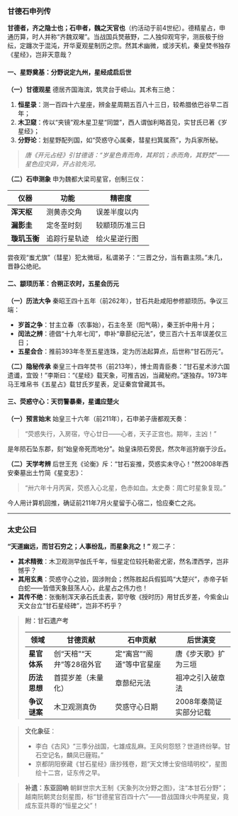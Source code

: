 ### **甘德石申列传**

**甘德者，齐之隐士也；石申者，魏之天官也**（约活动于前4世纪）。德精星占，申通历算，时人并称“齐魏双曜”。当战国兵燹蔽野，二人独仰观穹宇，测辰极于纷纭，定躔次于混沌，开华夏观星制历之宗。然其术幽微，或涉天机，秦皇焚书独存《星经》，岂非天意哉？

#### **一、星野奠基：分野说定九州，星经成启后世**

**（一）甘德观星**
 德居齐国海滨，筑灵台于崂山。其术有三绝：

1. **恒星录**：测一百四十六星座，辨金星周期五百八十三日，较希腊依巴谷早二百年；
2. **木卫窥**：传以“夹镜”观木星卫星“同盟”，西人谓伽利略首见，实甘氏已著《岁星经》；
3. **分野论**：划星野配列国，如“荧惑守心属秦，彗星扫箕属燕”，为兵家所秘。

> *唐《开元占经》引甘德语：“岁星色青而角，其邦饥；赤而角，其野焚”——星色应灾异，开占验先河。*

**（二）石申测象**
 申为魏都大梁司星官，创制三仪：

| **仪器**     | 功能         | 精密度         |
| ------------ | ------------ | -------------- |
| **浑天枢**   | 测黄赤交角   | 误差半度以内   |
| **漏影圭**   | 定冬至时刻   | 较颛顼历准三日 |
| **璇玑玉衡** | 追踪行星轨迹 | 绘火星逆行图   |

尝夜观“蚩尤旗”（彗星）犯太微垣，私谓弟子：“三晋之分，当有霸主陨。”未几，晋静公绝祀。

#### **二、颛顼历革：合朔正农时，五星会历元**

**（一）历法大争**
 秦昭王四十五年（前262年），甘石共赴咸阳参修颛顼历。争议三端：

- **岁首之争**：甘主立春（农事始），石主冬至（阳气萌），秦王折中用十月；
- **闰法之辨**：德倡“十九年七闰”，申补“章蔀纪元法”，使三百六十五年误差仅三日；
- **五星会合**：推前393年冬至五星连珠，定为历法起算点，后世称“甘石历元”。

**（二）隐秘传承**
 秦皇三十四年焚书（前213年），博士周青臣奏：“甘石星术涉六国遗谶，宜毁！”李斯曰：“《星经》载天象，可推吉凶，当藏秘府。”遂独存。1973年马王堆帛书《五星占》载甘氏岁星表，足证秦宫曾藏其书。

#### **三、荧惑守心：天罚警暴秦，星谶应楚火**

**（一）预言始末**
 始皇三十六年（前211年），石申弟子唐都观天奏：

> “荧惑失行，入房宿，守心廿日——心者，天子正宫也。期年，主凶！”

是年陨石坠东郡，刻“始皇帝死而地分”。始皇诛陨石旁民，然次年巡狩崩于沙丘。

**（二）天学考辨**
 后世王充《论衡》斥：“甘石妄推，荧惑实未守心！”然2008年西安秦墓出土竹简《星变志》：

> “卅六年十月丙寅，荧惑入心北星，色赤如血。太史奏：周亡时星象复现。”

今人用计算机回推，确证前211年7月火星留于心宿二，恰应秦亡之兆。

------

### **太史公曰**

**“天道幽远，而甘石穷之；人事纷乱，而星象兆之！”** 观二子：

- **其术精微**：木卫观测早伽氏千年，恒星定位较托勒密尤密，然名湮西学，岂非憾乎？
- **其用玄奥**：荧惑守心之验，固涉附会；然陈胜起兵假狐鸣“大楚兴”，赤帝子斩白蛇——皆借天象鼓荡人心，此星占之伟力也！
- **其传不绝**：张衡制浑天承石氏圭表，郭守敬《授时历》用甘氏岁差，今紫金山天文台立“甘石星经碑”，岂非不朽乎？

> **附：甘石遗产考**
>
> | **领域**     | 甘德贡献                 | 石申贡献                 | 后世演变               |
> | ------------ | ------------------------ | ------------------------ | ---------------------- |
> | **星官体系** | 创“天棓”“天弁”等28宿外官 | 定“离宫”“阁道”等中官星座 | 唐《步天歌》扩为三垣   |
> | **历法思想** | 首提岁差（未量化）       | 章蔀纪元法               | 祖冲之引入破章法       |
> | **争议谜案** | 木卫观测真伪             | 荧惑守心日期             | 2008年秦简证实部分记载 |

> **文化象征**：
>
> - 李白《古风》“三季分战国，七雄成乱麻。王风何怨怒？世道终纷拏。甘石空记名，麟凤已薶瑕。”
> - 京都阴阳寮藏《甘石星经》唐抄残卷，题“天文博士安倍晴明校”，星图绘十二宫，证东传之早。

> **补遗：东亚回响**
>  朝鲜世宗大王制《天象列次分野之图》，注“本甘石分野”；越南阮朝灵台刻星图，标“甘德星官百四十六”——昔战国烽火中两星叟，竟成东亚共尊的“恒星之父”！